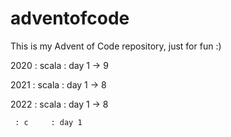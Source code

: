 # adventofcode

This is my Advent of Code repository, just for fun :)

2020 : scala : day 1 -> 9

2021 : scala : day 1 -> 8

2022 : scala : day 1 -> 8

     : c     : day 1
